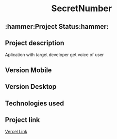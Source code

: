 <h1 align="center">SecretNumber </h1>

<h2>:hammer:Project Status:hammer:</h2>

<h2>Project description</h2>
<p>Aplication with target developer get voice of user</p>
<h2 >Version Mobile</h2>

<h2>Version Desktop</h2>

<h2>Technologies used</h2>
    
<h2> Project link </h2>
<a href="https://secret-number-fawn.vercel.app/">Vercel Link</a>
